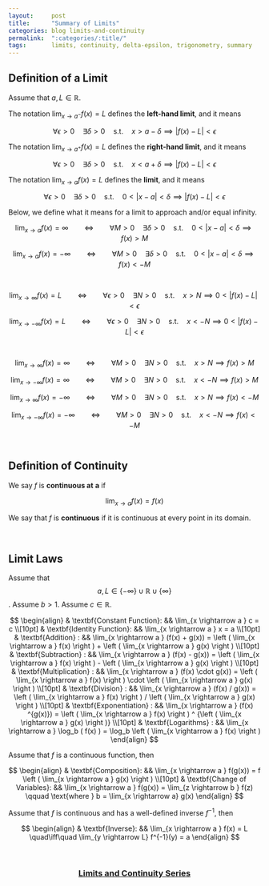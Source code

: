 ```yaml
---
layout:     post
title:      "Summary of Limits"
categories: blog limits-and-continuity
permalink:  ":categories/:title/"
tags:       limits, continuity, delta-epsilon, trigonometry, summary
---
```


## Definition of a Limit

Assume that $a, L \in \mathbb{R}$. 

The notation $\displaystyle \lim_{x \rightarrow a^-} f(x) = L$ defines the **left-hand limit**, and it means

$$
\forall \epsilon > 0 \quad \exists \delta > 0 \quad \text{s.t.} \quad x > a - \delta \implies \lvert f(x) - L \rvert < \epsilon
$$

The notation $\displaystyle \lim_{x \rightarrow a^+} f(x) = L$ defines the **right-hand limit**, and it means

$$
\forall \epsilon > 0 \quad \exists \delta > 0 \quad \text{s.t.} \quad x < a + \delta \implies \lvert f(x) - L \rvert < \epsilon
$$

The notation $\displaystyle \lim_{x \rightarrow a} f(x) = L$ defines the **limit**, and it means

$$
\forall \epsilon > 0 \quad \exists \delta > 0 \quad \text{s.t.} \quad 0 < \lvert x - a \rvert < \delta \implies \lvert f(x) - L \rvert < \epsilon
$$

Below, we define what it means for a limit to approach and/or equal infinity.

$$
\lim_{x \rightarrow a} f(x) = \infty 
\qquad \iff \qquad \forall M > 0 \quad \exists \delta > 0 \quad \text{s.t.} \quad 0 < \lvert x - a \rvert < \delta \implies f(x) > M
$$

$$
\lim_{x \rightarrow a} f(x) = -\infty 
\qquad \iff \qquad \forall M > 0 \quad \exists \delta > 0 \quad \text{s.t.} \quad 0 < \lvert x - a \rvert < \delta \implies f(x) < -M
$$

<br>

$$
\lim_{x \rightarrow \infty} f(x) = L
\qquad \iff \qquad \forall \epsilon > 0 \quad \exists N > 0 \quad \text{s.t.} \quad x > N \implies 0 < \lvert f(x) - L \rvert < \epsilon
$$

$$
\lim_{x \rightarrow -\infty} f(x) = L
\qquad \iff \qquad \forall \epsilon > 0 \quad \exists N > 0 \quad \text{s.t.} \quad x < -N \implies 0 < \lvert f(x) - L \rvert < \epsilon
$$

<br>

$$
\lim_{x \rightarrow \infty} f(x) = \infty
\qquad \iff \qquad \forall M > 0 \quad \exists N > 0 \quad \text{s.t.} \quad x > N \implies f(x) > M
$$

$$
\lim_{x \rightarrow -\infty} f(x) = \infty
\qquad \iff \qquad \forall M > 0 \quad \exists N > 0 \quad \text{s.t.} \quad x < -N \implies f(x) > M
$$

$$
\lim_{x \rightarrow \infty} f(x) = -\infty
\qquad \iff \qquad \forall M > 0 \quad \exists N > 0 \quad \text{s.t.} \quad x > N \implies f(x) < -M
$$

$$
\lim_{x \rightarrow -\infty} f(x) = -\infty
\qquad \iff \qquad \forall M > 0 \quad \exists N > 0 \quad \text{s.t.} \quad x < -N \implies f(x) < -M
$$

<br>

## Definition of Continuity

We say $f$ is **continuous at** $\boldsymbol{a}$ if

$$
\lim_{x \rightarrow a} f(x) = f(x)
$$

We say that $f$ is **continuous** if it is continuous at every point in its domain.

<br>

## Limit Laws

Assume that $$a, L \in \{ -\infty \} \cup \mathbb{R} \cup \{ \infty \}$$. Assume $b > 1$. Assume $c \in \mathbb{R}$.

$$
\begin{align}
    & \textbf{Constant Function}: && \lim_{x \rightarrow a } c = c \\[10pt]
    & \textbf{Identity Function}: && \lim_{x \rightarrow a } x = a \\[10pt]
    & \textbf{Addition} : && \lim_{x \rightarrow a } (f(x) + g(x)) = \left ( \lim_{x \rightarrow a } f(x) \right ) + \left ( \lim_{x \rightarrow a } g(x) \right ) \\[10pt]
    & \textbf{Subtraction} : && \lim_{x \rightarrow a } (f(x) - g(x)) = \left ( \lim_{x \rightarrow a } f(x) \right ) - \left ( \lim_{x \rightarrow a } g(x) \right ) \\[10pt]
    & \textbf{Multiplication} : && \lim_{x \rightarrow a } (f(x) \cdot g(x)) = \left ( \lim_{x \rightarrow a } f(x) \right ) \cdot \left ( \lim_{x \rightarrow a } g(x) \right ) \\[10pt]
    & \textbf{Division} : && \lim_{x \rightarrow a } (f(x) / g(x)) = \left ( \lim_{x \rightarrow a } f(x) \right ) / \left ( \lim_{x \rightarrow a } g(x) \right ) \\[10pt]
    & \textbf{Exponentiation} : && \lim_{x \rightarrow a } (f(x) ^{g(x)}) = \left ( \lim_{x \rightarrow a } f(x) \right ) ^ {\left ( \lim_{x \rightarrow a } g(x) \right )} \\[10pt]
    & \textbf{Logarithms} : && \lim_{x \rightarrow a } \log_b ( f(x) ) = \log_b \left ( \lim_{x \rightarrow a } f(x) \right )
\end{align}
$$

Assume that $f$ is a continuous function, then 

$$
\begin{align}
    & \textbf{Composition}: && \lim_{x \rightarrow a } f(g(x)) = f \left ( \lim_{x \rightarrow a } g(x) \right ) \\[10pt]
    & \textbf{Change of Variables}: && \lim_{x \rightarrow a } f(g(x)) = \lim_{z \rightarrow b } f(z) \qquad \text{where } b = \lim_{x \rightarrow a} g(x)
\end{align}
$$

Assume that $f$ is continuous and has a well-defined inverse $f^{-1}$, then

$$
\begin{align}
    & \textbf{Inverse}: && \lim_{x \rightarrow a } f(x) = L \quad\iff\quad \lim_{y \rightarrow L} f^{-1}(y) = a
\end{align}
$$

<br>

<h3 style="text-align:center; margin-bottom:1em;">
    <a href="/blog/limits-and-continuity/">Limits and Continuity Series</a>
</h3>